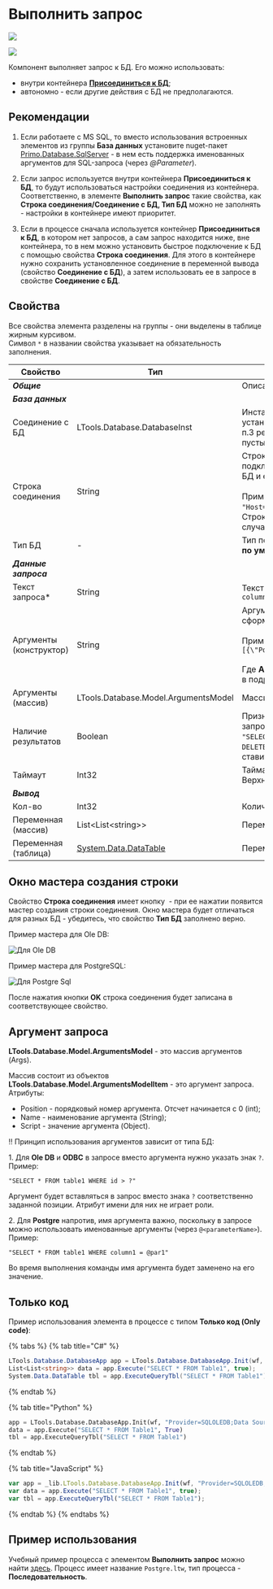# Выполнить запрос

![](<../../../.gitbook/assets/image (100) (1) (1) (1) (1) (1) (1) (10) (246).png>)

![](<../../../.gitbook/assets/image (421).png>)

Компонент выполняет запрос к БД. Его можно использовать:
* внутри контейнера [**Присоединиться к БД**](https://docs.primo-rpa.ru/primo-rpa/g_elements/el_basic/els_db/el_db_connect);
* автономно - если другие действия с БД не предполагаются.

## Рекомендации

 1. Если работаете с MS SQL, то вместо использования встроенных элементов из группы **База данных** установите nuget-пакет [Primo.Database.SqlServer](https://www.nuget.org/packages/Primo.Database.SqlServer) - в нем есть поддержка именованных аргументов для SQL-запроса (через *@Parameter*).

2. Если запрос используется внутри контейнера **Присоединиться к БД**, то будут использоваться настройки соединения из контейнера. Соответственно, в элементе **Выполнить запрос** такие свойства, как **Строка соединения/Соединение с БД, Тип БД** можно не заполнять - настройки в контейнере имеют приоритет.  

3. Если в процессе сначала используется контейнер **Присоединиться к БД**, в котором нет запросов, а сам запрос находится ниже, вне контейнера, то в нем можно установить быстрое подключение к БД с помощью свойства **Строка соединения**. Для этого в контейнере нужно сохранить установленное соединение в переменной вывода (свойство **Соединение с БД**), а затем использовать ее в запросе в свойстве **Соединение с БД**. 

## Свойства

Все свойства элемента разделены на группы - они выделены в таблице жирным курсивом.\
Символ `*` в названии свойства указывает на обязательность заполнения.

| Свойство             | Тип                   | Описание                                      |
| -------------------- | --------------------- | --------------------------------------------- |
| ***Общие***          | | Описание общих свойств см. в разделе [Свойства элемента](https://docs.primo-rpa.ru/primo-rpa/primo-studio/process/elements#svoistva-elementa) | 
| ***База данных***    | |  |
| Соединение с БД      | LTools.Database.DatabaseInst | Инстанс соединения с БД. Заполняется, если уже имеется установленное подключение к БД, сохраненное в переменную (см. п.3 рекомендаций). При заполнении этого поля следует оставить пустыми свойства **Строка соединения** и **Тип БД** |
| Строка соединения    | String                | Строка соединения, которая используется для установки подключения к базе данных. Вид строки зависит от выбранного типа БД и его драйвера. См. подробности для [OLE DB](https://www.connectionstrings.com/net-framework-data-provider-for-ole-db/use-an-ole-db-provider-from-net) и [ODBC](https://www.connectionstrings.com/net-framework-data-provider-for-odbc/use-an-odbc-driver-from-net). <br></br>Пример для Postgre: `"Host=localhost;Password=1111;Username=postgres;Database=testdb"`. Строку можно сформировать автоматически по кнопке <img src="../../../.gitbook/assets/connection_editor_button.png" alt="" data-size="line"> - в этом случае откроется окно мастера (Wizard) |
| Тип БД               | -                     | Тип подсоединяемой базы данных. Доступные значения: 1) Ole DB - **по умолчанию**; 2) Postgre Sql; 3) ODBC |
| ***Данные запроса*** |  |  |
| Текст запроса\*      | String                | Текст запроса SQL. Пример для Postgre: `"SELECT * FROM table1 WHERE column1 = @par1"` |
| Аргументы (конструктор) | String             | Аргументы запроса в строковом формате. Строку можно сформировать в окне мастера по кнопке ![](<../../../.gitbook/assets/args-constructor.png>). <br></br> Пример результата: `"{\"Args\":[{\"Position\":0,\"Name\":\"@par1\",\"Script\":\"\\\"test\\\"\"}]}"`<br></br>Где **Args** - это массив аргументов. Описание аргумента массива см. в подразделе ниже |
| Аргументы (массив)   | LTools.Database.Model.ArgumentsModel | Массив аргументов. Описание аргумента см. в подразделе ниже |
| Наличие результатов  | Boolean               | Признак ожидания результатов запроса - поставьте галочку, если запрос должен вернуть в ответ какие-то данные. Например, при `"SELECT * FROM table`. Если же это запрос типа `INSERT TO...` или `DELETE FROM...`, т.е. который не возвращает данные, то галочку ставить не нужно |
| Таймаут              | Int32                 | Таймаут запроса в миллисекундах. По умолчанию 10000 мс. Верхнее значение ограничено типом данных
| ***Вывод***          |  |  |
| Кол-во               | Int32                  | Количество обработанных строк  |
| Переменная (массив)   | List\<List\<string>>  | Переменная для сохранения результатов запроса в массиве |
| Переменная (таблица) | [System.Data.DataTable](https://learn.microsoft.com/ru-ru/dotnet/api/system.data.datatable?view=netcore-2.1) | Переменная для сохранения результатов запроса в Datatable |

## Окно мастера создания строки

Свойство **Строка соединения** имеет кнопку <img src="../../../.gitbook/assets/connection_editor_button.png" alt="" data-size="line"> - при ее нажатии появится мастер создания строки соединения. Окно мастера будет отличаться для разных БД - убедитесь, что свойство **Тип БД** заполнено верно.

Пример мастера для Ole DB:

![Для Ole DB](<../../../.gitbook/assets/image (301).png>)

Пример мастера для PostgreSQL:

![Для Postgre Sql](<../../../.gitbook/assets/image (383).png>)

После нажатия кнопки **OK** строка соединения будет записана в соответствующее свойство.

## Аргумент запроса
**LTools.Database.Model.ArgumentsModel** - это массив аргументов (Args).

Массив состоит из объектов **LTools.Database.Model.ArgumentsModelItem** - это аргумент запроса.\
Атрибуты:
* Position - порядковый номер аргумента. Отсчет начинается с 0 (int);
* Name - наименование аргумента (String);
* Script - значение аргумента (Object).

:bangbang: Принцип использования аргументов зависит от типа БД:

1\. Для **Ole DB** и **ODBC** в запросе вместо аргумента нужно указать знак `?`. Пример:
```
"SELECT * FROM table1 WHERE id > ?"
```
Аргумент будет вставляться в запрос вместо знака `?` соответственно заданной позиции. Атрибут имени для них не играет роли. 

2\. Для **Postgre** напротив, имя аргумента важно, поскольку в запросе можно использовать именованные аргументы (через `@<parameterName>`). Пример:
```
"SELECT * FROM table1 WHERE column1 = @par1"
```
Во время выполнения команды имя аргумента будет заменено на его значение.

## Только код
Пример использования элемента в процессе с типом **Только код (Only code)**:

{% tabs %}
{% tab title="C#" %}
```csharp
LTools.Database.DatabaseApp app = LTools.Database.DatabaseApp.Init(wf, "Provider=SQLOLEDB;Data Source=<servername>;Initial Catalog=<dbname>;Integrated Security=SSPI");
List<List<string>> data = app.Execute("SELECT * FROM Table1", true);
System.Data.DataTable tbl = app.ExecuteQueryTbl("SELECT * FROM Table1");
```
{% endtab %}

{% tab title="Python" %}
```python
app = LTools.Database.DatabaseApp.Init(wf, "Provider=SQLOLEDB;Data Source=<servername>;Initial Catalog=<dbname>;Integrated Security=SSPI")
data = app.Execute("SELECT * FROM Table1", True)
tbl = app.ExecuteQueryTbl("SELECT * FROM Table1")
```
{% endtab %}

{% tab title="JavaScript" %}
```javascript
var app = _lib.LTools.Database.DatabaseApp.Init(wf, "Provider=SQLOLEDB;Data Source=<servername>;Initial Catalog=<dbname>;Integrated Security=SSPI");
var data = app.Execute("SELECT * FROM Table1", true);
var tbl = app.ExecuteQueryTbl("SELECT * FROM Table1");
```
{% endtab %}
{% endtabs %}

## Пример использования
Учебный пример процесса с элементом **Выполнить запрос** можно найти [здесь](https://github.com/PrimoRPA/Learning/tree/master/StudioActivities/Ru/%D0%91%D0%B0%D0%B7%D0%B0%20%D0%B4%D0%B0%D0%BD%D0%BD%D1%8B%D1%85). Процесс имеет название `Postgre.ltw`, тип процесса - **Последовательность**.
